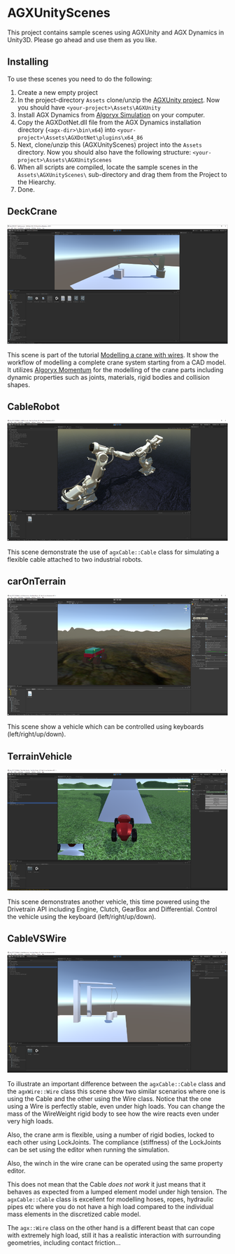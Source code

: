 # AGXUnityScenes
This project contains sample scenes using AGXUnity and AGX Dynamics in Unity3D.
Please go ahead and use them as you like. 

## Installing
To use these scenes you need to do the following:

1. Create a new empty project
2. In the project-directory `Assets` clone/unzip the [AGXUnity project](https://github.com/Algoryx/AGXUnity). Now you should have `<your-project>\Assets\AGXUnity`
3. Install AGX Dynamics from [Algoryx Simulation](https://www.algoryx.se/products/agx-dynamics/) on your computer. 
4. Copy the AGXDotNet.dll file from the AGX Dynamics installation directory (`<agx-dir>\bin\x64`) into `<your-project>\Assets\AGXDotNet\plugins\x64_86`
5. Next, clone/unzip this (AGXUnityScenes) project into the `Assets` directory. Now you should also have the following structure: `<your-project>\Assets\AGXUnityScenes`
6. When all scripts are compiled, locate the sample scenes in the `Assets\AGXUnityScenes\` sub-directory and drag them from the Project to the Hiearchy.
7. Done.


## DeckCrane
![](images/DeckCrane.png)

This scene is part of the tutorial [Modelling a crane with wires](https://www.youtube.com/watch?v=YNEDk1417iM&feature=youtu.be). It show the workflow of modelling a complete crane system starting from a CAD model. It utilizes [Algoryx Momentum](https://www.algoryx.se/products/algoryx-momentum/) for the modelling of the crane parts including dynamic properties such as joints, materials, rigid bodies and collision shapes. 


## CableRobot
![](images/cableRobot.png)

This scene demonstrate the use of `agxCable::Cable` class for simulating a flexible cable attached to two industrial robots.

## carOnTerrain
![](images/carOnTerrain.png)

This scene show a vehicle which can be controlled using keyboards (left/right/up/down).

## TerrainVehicle
![](images/TerrainVehicle.png)

This scene demonstrates another vehicle, this time powered using the Drivetrain API including Engine, Clutch, GearBox and Differential.
Control the vehicle using the keyboard (left/right/up/down).

## CableVSWire

![](images/CableVSWire.png)

To illustrate an important difference between the `agxCable::Cable` class and the `agxWire::Wire` class this scene show two similar scenarios where one is using 
the Cable and the other using the Wire class. Notice that the one using a Wire is perfectly stable, even under high loads.
You can change the mass of the WireWeight rigid body to see how the wire reacts even under very high loads.

Also, the crane arm is flexible, using a number of rigid bodies, locked to each other using LockJoints. The compliance (stiffness) of the LockJoints can
be set using the editor when running the simulation.

Also, the winch in the wire crane can be operated using the same property editor.

This does not mean that the Cable *does not work* it just means that it behaves as expected from a lumped element model under high tension. The `agxCable::Cable` class is excellent for modelling hoses, ropes, hydraulic pipes etc where you do not have a high load compared to the individual mass elements in the discretized cable model.

The `agx::Wire` class on the other hand is a different beast that can cope with extremely high load, still it has a realistic interaction with surrounding geometries, including contact friction...
